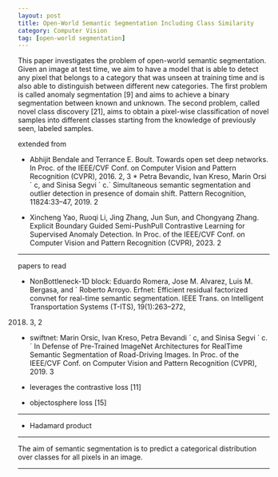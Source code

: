 ```yaml
---
layout: post
title: Open-World Semantic Segmentation Including Class Similarity
category: Computer Vision
tag: [open-world segmentation]
---
```


This paper investigates the problem of open-world semantic segmentation. Given an image at test time, we aim
to have a model that is able to detect any pixel that belongs to a category that was unseen at training time and is
also able to distinguish between different new categories.
The first problem is called anomaly segmentation [9] and
aims to achieve a binary segmentation between known and
unknown. The second problem, called novel class discovery [21], aims to obtain a pixel-wise classification of novel
samples into different classes starting from the knowledge
of previously seen, labeled samples.


extended from
*  Abhijit Bendale and Terrance E. Boult. Towards open set deep networks. In Proc. of the IEEE/CVF Conf. on Computer Vision and Pattern Recognition (CVPR), 2016. 2, 3 * Petra Bevandic, Ivan Kreso, Marin Orsi ´ c, and Sinisa Segvi ´ c.´ Simultaneous semantic segmentation and outlier detection in presence of domain shift. Pattern Recognition, 11824:33–47, 2019. 2

* Xincheng Yao, Ruoqi Li, Jing Zhang, Jun Sun, and Chongyang Zhang. Explicit Boundary Guided Semi-PushPull Contrastive Learning for Supervised Anomaly Detection. In Proc. of the IEEE/CVF Conf. on Computer Vision and Pattern Recognition (CVPR), 2023. 2

----- 

papers to read

* NonBottleneck-1D block: Eduardo Romera, Jose M. Alvarez, Luis M. Bergasa, and ´
Roberto Arroyo. Erfnet: Efficient residual factorized convnet for real-time semantic segmentation. IEEE Trans. on
Intelligent Transportation Systems (T-ITS), 19(1):263–272,
2018. 3, 2

* swiftnet: Marin Orsic, Ivan Kreso, Petra Bevandi ´ c, and Sinisa Segvi ´ c.´
In Defense of Pre-Trained ImageNet Architectures for RealTime Semantic Segmentation of Road-Driving Images. In
Proc. of the IEEE/CVF Conf. on Computer Vision and Pattern Recognition (CVPR), 2019. 3

* leverages the contrastive loss [11]
* objectosphere loss [15] 

-----

* Hadamard product 

---- 

The aim of semantic segmentation is to predict a categorical distribution over  classes for all pixels in an image.

----
